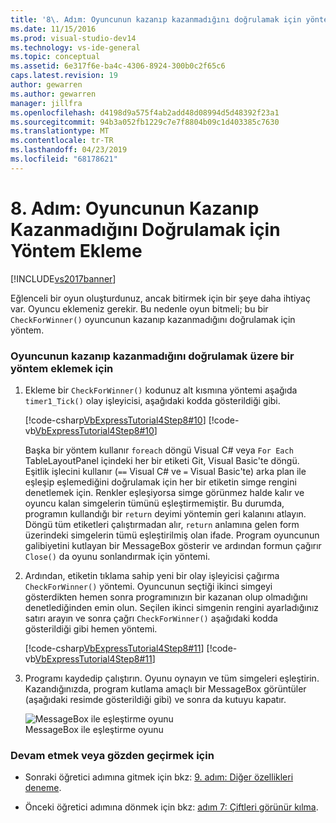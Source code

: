 ```yaml
---
title: '8\. Adım: Oyuncunun kazanıp kazanmadığını doğrulamak için yöntem ekleme | Microsoft Docs'
ms.date: 11/15/2016
ms.prod: visual-studio-dev14
ms.technology: vs-ide-general
ms.topic: conceptual
ms.assetid: 6e317f6e-ba4c-4306-8924-300b0c2f65c6
caps.latest.revision: 19
author: gewarren
ms.author: gewarren
manager: jillfra
ms.openlocfilehash: d4198d9a575f4ab2add48d08994d5d48392f23a1
ms.sourcegitcommit: 94b3a052fb1229c7e7f8804b09c1d403385c7630
ms.translationtype: MT
ms.contentlocale: tr-TR
ms.lasthandoff: 04/23/2019
ms.locfileid: "68178621"
---
```

# <a name="step-8-add-a-method-to-verify-whether-the-player-won"></a>8\. Adım: Oyuncunun Kazanıp Kazanmadığını Doğrulamak için Yöntem Ekleme
[!INCLUDE[vs2017banner](../includes/vs2017banner.md)]

Eğlenceli bir oyun oluşturdunuz, ancak bitirmek için bir şeye daha ihtiyaç var. Oyuncu eklemeniz gerekir. Bu nedenle oyun bitmeli; bu bir `CheckForWinner()` oyuncunun kazanıp kazanmadığını doğrulamak için yöntem.  
  
### <a name="to-add-a-method-to-verify-whether-the-player-won"></a>Oyuncunun kazanıp kazanmadığını doğrulamak üzere bir yöntem eklemek için  
  
1. Ekleme bir `CheckForWinner()` kodunuz alt kısmına yöntemi aşağıda `timer1_Tick()` olay işleyicisi, aşağıdaki kodda gösterildiği gibi.  
  
     [!code-csharp[VbExpressTutorial4Step8#10](../snippets/csharp/VS_Snippets_VBCSharp/vbexpresstutorial4step8/cs/form1.cs#10)]
     [!code-vb[VbExpressTutorial4Step8#10](../snippets/visualbasic/VS_Snippets_VBCSharp/vbexpresstutorial4step8/vb/form1.vb#10)]  
  
     Başka bir yöntem kullanır `foreach` döngü Visual C# veya `For Each` TableLayoutPanel içindeki her bir etiketi Git, Visual Basic'te döngü. Eşitlik işlecini kullanır (`==` Visual C# ve `=` Visual Basic'te) arka plan ile eşleşip eşlemediğini doğrulamak için her bir etiketin simge rengini denetlemek için. Renkler eşleşiyorsa simge görünmez halde kalır ve oyuncu kalan simgelerin tümünü eşleştirmemiştir. Bu durumda, programın kullandığı bir `return` deyimi yöntemin geri kalanını atlayın. Döngü tüm etiketleri çalıştırmadan alır, `return` anlamına gelen form üzerindeki simgelerin tümü eşleştirilmiş olan ifade. Program oyuncunun galibiyetini kutlayan bir MessageBox gösterir ve ardından formun çağırır `Close()` da oyunu sonlandırmak için yöntemi.  
  
2. Ardından, etiketin tıklama sahip yeni bir olay işleyicisi çağırma `CheckForWinner()` yöntemi. Oyuncunun seçtiği ikinci simgeyi gösterdikten hemen sonra programınızın bir kazanan olup olmadığını denetlediğinden emin olun. Seçilen ikinci simgenin rengini ayarladığınız satırı arayın ve sonra çağrı `CheckForWinner()` aşağıdaki kodda gösterildiği gibi hemen yöntemi.  
  
     [!code-csharp[VbExpressTutorial4Step8#11](../snippets/csharp/VS_Snippets_VBCSharp/vbexpresstutorial4step8/cs/form1.cs#11)]
     [!code-vb[VbExpressTutorial4Step8#11](../snippets/visualbasic/VS_Snippets_VBCSharp/vbexpresstutorial4step8/vb/form1.vb#11)]  
  
3. Programı kaydedip çalıştırın. Oyunu oynayın ve tüm simgeleri eşleştirin. Kazandığınızda, program kutlama amaçlı bir MessageBox görüntüler (aşağıdaki resimde gösterildiği gibi) ve sonra da kutuyu kapatır.  
  
     ![MessageBox ile eşleştirme oyunu](../ide/media/express-tut4step8.png "Express_Tut4Step8")  
MessageBox ile eşleştirme oyunu  
  
### <a name="to-continue-or-review"></a>Devam etmek veya gözden geçirmek için  
  
- Sonraki öğretici adımına gitmek için bkz: [9. adım: Diğer özellikleri deneme](../ide/step-9-try-other-features.md).  
  
- Önceki öğretici adımına dönmek için bkz: [adım 7: Çiftleri görünür kılma](../ide/step-7-keep-pairs-visible.md).
